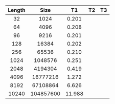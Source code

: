| Length | Size      | T1     | T2     | T3     |
|:------:|:---------:|:------:|:------:|:------:|
| 32     | 1024      | 0.201  |
| 64     | 4096      | 0.208  |
| 96     | 9216      | 0.201  |
| 128    | 16384     | 0.202  |
| 256    | 65536     | 0.210  |
| 1024   | 1048576   | 0.251  |
| 2048   | 4194304   | 0.419  |
| 4096   | 16777216  | 1.272  |
| 8192   | 67108864  | 6.626  |
| 10240  | 104857600 | 11.988 |

